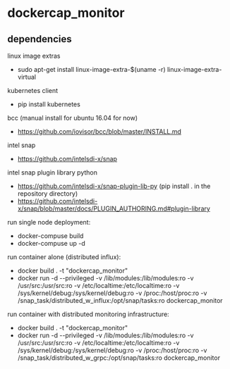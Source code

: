 # dockercap_monitor

## dependencies
linux image extras

- sudo apt-get install linux-image-extra-$(uname -r) linux-image-extra-virtual

kubernetes client

- pip install kubernetes

bcc (manual install for ubuntu 16.04 for now)

- https://github.com/iovisor/bcc/blob/master/INSTALL.md

intel snap

- https://github.com/intelsdi-x/snap

intel snap plugin library python

- https://github.com/intelsdi-x/snap-plugin-lib-py (pip install . in the repository directory)
- https://github.com/intelsdi-x/snap/blob/master/docs/PLUGIN_AUTHORING.md#plugin-library

run single node deployment:
- docker-compuse build
- docker-compuse up -d

run container alone (distributed influx):

- docker build . -t "dockercap_monitor"
- docker run -d --privileged -v /lib/modules:/lib/modules:ro -v /usr/src:/usr/src:ro -v /etc/localtime:/etc/localtime:ro -v /sys/kernel/debug:/sys/kernel/debug:ro -v /proc:/host/proc:ro -v <PATH TO REPO>/snap_task/distributed_w_influx:/opt/snap/tasks:ro dockercap_monitor

run container with distributed monitoring infrastructure:

- docker build . -t "dockercap_monitor"
- docker run -d --privileged -v /lib/modules:/lib/modules:ro -v /usr/src:/usr/src:ro -v /etc/localtime:/etc/localtime:ro -v /sys/kernel/debug:/sys/kernel/debug:ro -v /proc:/host/proc:ro -v <PATH TO REPO>/snap_task/distributed_w_grpc:/opt/snap/tasks:ro dockercap_monitor
